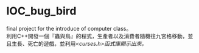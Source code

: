 # IOC_bug_bird
final project for the introduce of computer class。  
利用C++開發一個『蟲與鳥』的程式，生產者以及消費者隨機往九宮格移動，並且生長、死亡的遊戲，並利用<em><curses.h><em>函式庫顯示出來。
 
